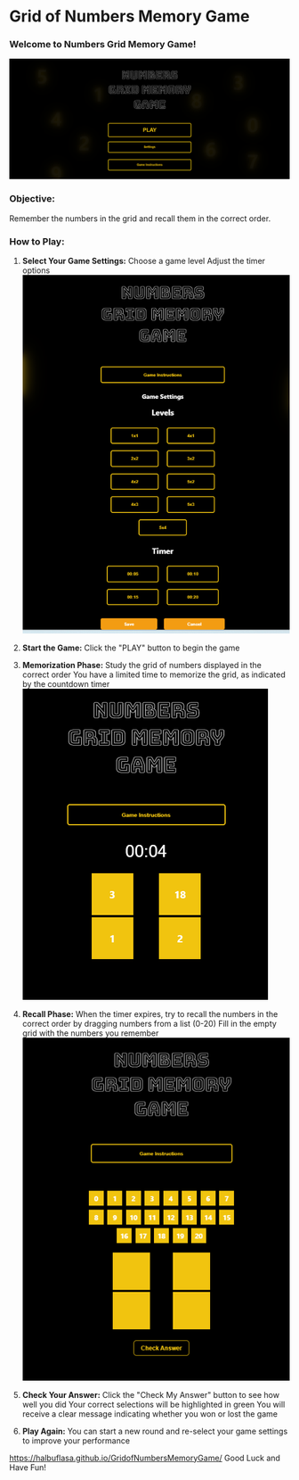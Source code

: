 # Grid of Numbers Memory Game

### Welcome to Numbers Grid Memory Game!
![Game landing page Image](images/GamelandingPage.png)

### Objective:
 Remember the numbers in the grid and recall them in the correct order.

###  How to Play:


1. **Select Your Game Settings:**
Choose a game level
Adjust the timer options
![Settings Image](images/Settings.png)

2. **Start the Game:**
Click the "PLAY" button to begin the game

3. **Memorization Phase:**
Study the grid of numbers displayed in the correct order
You have a limited time to memorize the grid, as indicated by the countdown timer
![Memorization Phase Image](images/GameTimer.png)

4. **Recall Phase:**
When the timer expires, try to recall the numbers in the correct order by dragging numbers from a list (0-20)
Fill in the empty grid with the numbers you remember
![Recall Phase Image](images/Game.png)

5. **Check Your Answer:**
Click the "Check My Answer" button to see how well you did
Your correct selections will be highlighted in green
You will receive a clear message indicating whether you won or lost the game

6. **Play Again:**
You can start a new round and re-select your game settings to improve your performance

https://halbuflasa.github.io/GridofNumbersMemoryGame/
Good Luck and Have Fun!
